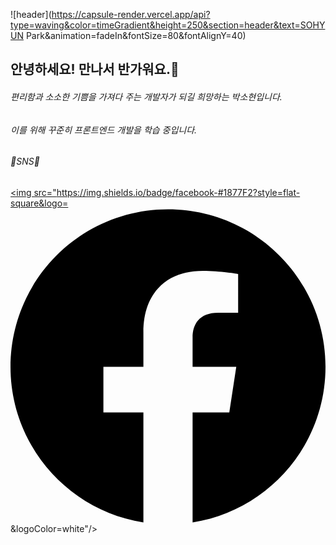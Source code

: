 ![header](https://capsule-render.vercel.app/api?type=waving&color=timeGradient&height=250&section=header&text=SOHYUN Park&animation=fadeIn&fontSize=80&fontAlignY=40)

## 안녕하세요! 만나서 반가워요.👋
###### 편리함과 소소한 기쁨을 가져다 주는 개발자가 되길 희망하는 박소현입니다.
###### 이를 위해 꾸준히 프론트엔드 개발을 학습 중입니다. 

###### 💙SNS💙
<a href="https://doridori-samsam.tistory.com/" target="_blank"><img src="https://img.shields.io/badge/facebook-#1877F2?style=flat-square&logo=<svg role="img" viewBox="0 0 24 24" xmlns="http://www.w3.org/2000/svg"><title>Facebook</title><path d="M24 12.073c0-6.627-5.373-12-12-12s-12 5.373-12 12c0 5.99 4.388 10.954 10.125 11.854v-8.385H7.078v-3.47h3.047V9.43c0-3.007 1.792-4.669 4.533-4.669 1.312 0 2.686.235 2.686.235v2.953H15.83c-1.491 0-1.956.925-1.956 1.874v2.25h3.328l-.532 3.47h-2.796v8.385C19.612 23.027 24 18.062 24 12.073z"/></svg>&logoColor=white"/></a>
